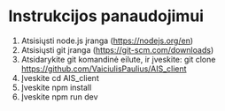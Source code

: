# Instrukcijos panaudojimui

1. Atsisiųsti node.js įranga (https://nodejs.org/en)
2. Atsisiųsti git įranga (https://git-scm.com/downloads)
3. Atsidarykite git komandinė eilute, ir įveskite: git clone https://github.com/VaiciulisPaulius/AIS_client
4. Įveskite cd AIS_client
5. Įveskite npm install
6. Įveskite npm run dev
